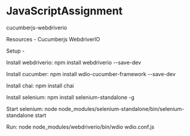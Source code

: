 # JavaScriptAssignment

cucumberjs-webdriverio

Resources - 
Cucumberjs
WebdriverIO

Setup -

Install webdriverio:
npm install webdriverio --save-dev

Install cucumber:
npm install wdio-cucumber-framework --save-dev

Install chai:
npm install chai

Install selenium:
npm install selenium-standalone -g

Start selenium:
node node_modules/selenium-standalone/bin/selenium-standalone start

Run:
node node_modules/webdriverio/bin/wdio wdio.conf.js
